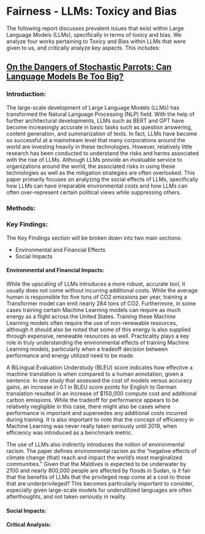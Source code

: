 # Fairness - LLMs: Toxicy and Bias

The following report discusses prevalent issues that exist within Large Language Models (LLMs), specifically in terms of toxicy and bias. We analyze four works pertaining to Toxicy and Bias within LLMs that were given to us, and critically analyze key aspects. This includes: 

## [On the Dangers of Stochastic Parrots: Can Language Models Be Too Big?](https://dl.acm.org/doi/pdf/10.1145/3442188.3445922)

### Introduction:

The large-scale development of Large Language Models (LLMs) has transformed the Natural Language Processing (NLP) field.
With the help of further architectural developments, LLMs such as BERT and GPT have become increasingly accurate in basic 
tasks such as question answering, content generation, and summarization of texts. In fact, LLMs have become so successful
at a mainstream level that many corporations around the world are investing heavily in these technologies.
However, relatively little research has been conducted to understand the risks and harms associated with the rise of LLMs.
Although LLMs provide an invaluable service to organizations around the world, the associated risks in using these 
technologies as well as the mitigation strategies are often overlooked. This paper primarily focuses on analyzing the
social effects of LLMs, specifically how LLMs can have irreparable environmental costs and how LLMs can often 
over-represent certain political views while suppressing others. 

### Methods:

### Key Findings:

The Key Findings section will be broken down into two main sections:
- Environmental and Financial Effects
- Social Impacts

#### Environmental and Financial Impacts:

While the upscaling of LLMs introduces a more robust, accurate tool, it usually does not come without incurring additional costs.
While the average human is responsible for five tons of CO2 emissions per year, training a Transformer model can emit nearly 284 
tons of CO2. Furthermore, in some cases training certain Machine Learning models can require as much energy as a flight across the
United States. Training these Machine Learning models often require the use of non-renewable resources, although it should also be
noted that some of this energy is also supplied through expensive, renewable resources as well. Practicality plays a key role in
truly understanding the environmental effects of training Machine Learning models, particularly when a tradeoff decision between
performance and energy utilized need to be made. 

A BiLingual Evaluation Understudy (BLEU) score indicates how effective a machine translation is when compared to a human annotation,
given a sentence. In one study that assessed the cost of models versus accuracy gains, an increase in 0.1 in BLEU score points for
English to German translation resulted in an increase of $150,000 compute cost and additional carbon emissions. While the tradeoff
for performance appears to be relatively negligible in this case, there might also be cases where performance is important and
supersedes any additional costs incurred during training. It is also important to note that the concept of efficiency in Machine
Learning was never really taken seriously until 2019, when efficiency was introduced as a benchmark metric.

The use of LLMs also indirectly introduces the notion of environmental racism. The paper defines environmental racism as the
“negative effects of climate change (that) reach and impact the world’s most marginalized communities.” Given that the Maldives is
expected to be underwater by 2100 and nearly 800,000 people are affected by floods in Sudan, is it fair that the benefits of LLMs that
the privileged reap come at a cost to those that are underprivileged? This becomes particularly important to consider, especially given
large-scale models for underutilized languages are often afterthoughts, and not taken seriously in reality.

#### Social Impacts:

#### Critical Analysis:


